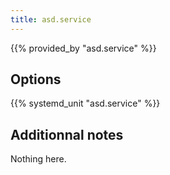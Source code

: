 ```yaml
---
title: asd.service
---
```


{{% provided_by "asd.service" %}}

## Options

{{% systemd_unit "asd.service" %}}

## Additionnal notes

Nothing here.